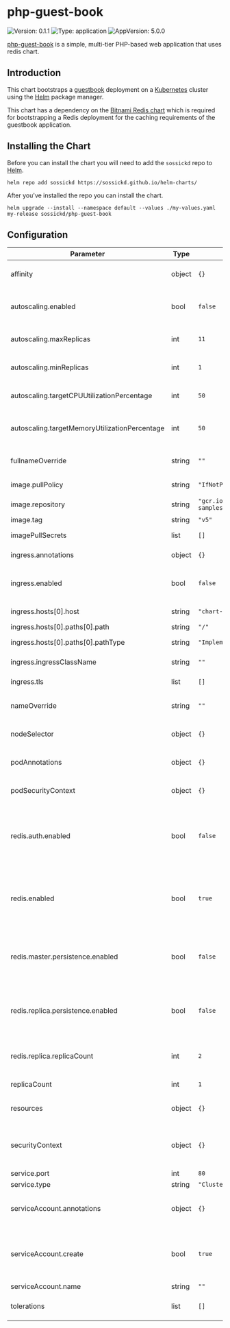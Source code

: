 # php-guest-book

![Version: 0.1.1](https://img.shields.io/badge/Version-0.1.1-informational?style=flat-square) ![Type: application](https://img.shields.io/badge/Type-application-informational?style=flat-square) ![AppVersion: 5.0.0](https://img.shields.io/badge/AppVersion-5.0.0-informational?style=flat-square)

[php-guest-book](https://github.com/kubernetes/examples/tree/master/guestbook) is a simple, multi-tier PHP-based web application that uses redis chart.

## Introduction

This chart bootstraps a [guestbook](https://github.com/kubernetes/examples/tree/master/guestbook) deployment on a [Kubernetes](http://kubernetes.io) cluster using the [Helm](https://helm.sh) package manager.

This chart has a dependency on the [Bitnami Redis chart](https://github.com/bitnami/charts/tree/master/bitnami/redis) which is required for bootstrapping a Redis deployment for the caching requirements of the guestbook application.

## Installing the Chart

Before you can install the chart you will need to add the `sossickd` repo to [Helm](https://helm.sh/).

```shell
helm repo add sossickd https://sossickd.github.io/helm-charts/
```

After you've installed the repo you can install the chart.

```shell
helm upgrade --install --namespace default --values ./my-values.yaml my-release sossickd/php-guest-book
```

## Configuration

| Parameter | Type | Default | Description |
|-----------|------|---------|-------------|
| affinity | object | `{}` | Affinity for pod assignment. |
| autoscaling.enabled | bool | `false` | If true, create a HPA for the deployment. |
| autoscaling.maxReplicas | int | `11` | Maximum number of pod replicas. |
| autoscaling.minReplicas | int | `1` | Minimum number of pod replicas. |
| autoscaling.targetCPUUtilizationPercentage | int | `50` | Target CPU utilisation for the pod. |
| autoscaling.targetMemoryUtilizationPercentage | int | `50` | Target memory utilisation for the pod. |
| fullnameOverride | string | `""` | Override the fullname of the chart. |
| image.pullPolicy | string | `"IfNotPresent"` | Image pull policy. |
| image.repository | string | `"gcr.io/google-samples/gb-frontend"` | Image repository. |
| image.tag | string | `"v5"` | Image tag. |
| imagePullSecrets | list | `[]` | Image pull secrets. |
| ingress.annotations | object | `{}` | Ingress annotations. |
| ingress.enabled | bool | `false` | If true, create an ingress object. |
| ingress.hosts[0].host | string | `"chart-example.local"` | Ingress hostname. |
| ingress.hosts[0].paths[0].path | string | `"/"` | Ingress path. |
| ingress.hosts[0].paths[0].pathType | string | `"ImplementationSpecific"` | Ingress pathType |
| ingress.ingressClassName | string | `""` | Ingress class to use. |
| ingress.tls | list | `[]` | Ingress TLS configuration |
| nameOverride | string | `""` | Override the name of the chart. |
| nodeSelector | object | `{}` | Node labels for pod assignment. |
| podAnnotations | object | `{}` | Annotations to add to the pod. |
| podSecurityContext | object | `{}` | Security context for the pod. |
| redis.auth.enabled | bool | `false` | If `false`, disables redis auth, this is a requiremenrt for the php-guest-book. |
| redis.enabled | bool | `true` | If `true`, deploys redis, this is a requiremenrt for the php-guest-book. |
| redis.master.persistence.enabled | bool | `false` | If `true` enable persistence storage for the redis master. |
| redis.replica.persistence.enabled | bool | `false` | If `true` enable persistence storage for the redis replica. |
| redis.replica.replicaCount | int | `2` | Reddis replica, replica count. |
| replicaCount | int | `1` | Replica count. |
| resources | object | `{}` | Resource requests and limits. |
| securityContext | object | `{}` | Security context for the confluence container. |
| service.port | int | `80` | Service port. |
| service.type | string | `"ClusterIP"` | Service type. |
| serviceAccount.annotations | object | `{}` | Annotations to add to the service account. |
| serviceAccount.create | bool | `true` | Specifies whether a service account should be created. |
| serviceAccount.name | string | `""` |  |
| tolerations | list | `[]` | Tolerations for pod assignment. |
